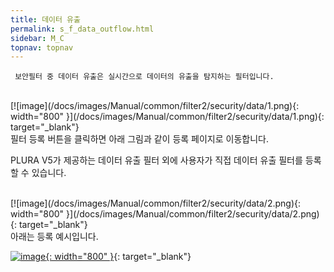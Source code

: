 ```yaml
---
title: 데이터 유출
permalink: s_f_data_outflow.html
sidebar: M_C
topnav: topnav
---
```


     보안필터 중 데이터 유출은 실시간으로 데이터의 유출을 탐지하는 필터입니다.

<br />
[![image](/docs/images/Manual/common/filter2/security/data/1.png){: width="800" }](/docs/images/Manual/common/filter2/security/data/1.png){: target="_blank"}

<br />
필터 등록 버튼을 클릭하면 아래 그림과 같이 등록 페이지로 이동합니다.

PLURA V5가 제공하는 데이터 유출 필터 외에 사용자가 직접 데이터 유출 필터를 등록할 수 있습니다.

<br />
[![image](/docs/images/Manual/common/filter2/security/data/2.png){: width="800" }](/docs/images/Manual/common/filter2/security/data/2.png){: target="_blank"}

<br />
아래는 등록 예시입니다.

[![image](/docs/images/Manual/common/filter2/security/data/3.png){: width="800" }](/docs/images/Manual/common/filter2/security/data/3.png){: target="_blank"}

 